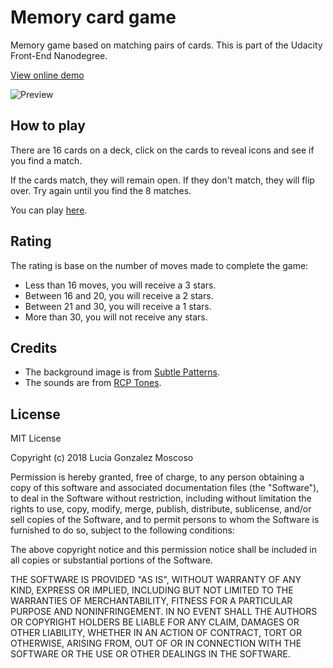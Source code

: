 # Memory card game
Memory game based on matching pairs of cards. This is part of the Udacity Front-End Nanodegree.

[View online demo](http://htmlpreview.github.io/?https://github.com/lucia-gm/memory-game/blob/master/index.html)

![Preview](img/preview.gif)

## How to play
There are 16 cards on a deck, click on the cards to reveal icons and see if you find a match.

If the cards match, they will remain open. If they don't match, they will flip over. Try again until you find the 8 matches.

You can play [here](http://htmlpreview.github.io/?https://github.com/lucia-gm/memory-game/blob/master/index.html).

## Rating
The rating is base on the number of moves made to complete the game:
- Less than 16 moves, you will receive a 3 stars.
- Between 16 and 20, you will receive a 2 stars.
- Between 21 and 30, you will receive a 1 stars.
- More than 30, you will not receive any stars.

## Credits
- The background image is from [Subtle Patterns](https://www.toptal.com/designers/subtlepatterns/).
- The sounds are from [RCP Tones](https://rcptones.com/dev_tones/#tab-id-1).

## License
MIT License

Copyright (c) 2018 Lucia Gonzalez Moscoso

Permission is hereby granted, free of charge, to any person obtaining a copy
of this software and associated documentation files (the "Software"), to deal
in the Software without restriction, including without limitation the rights
to use, copy, modify, merge, publish, distribute, sublicense, and/or sell
copies of the Software, and to permit persons to whom the Software is
furnished to do so, subject to the following conditions:

The above copyright notice and this permission notice shall be included in all
copies or substantial portions of the Software.

THE SOFTWARE IS PROVIDED "AS IS", WITHOUT WARRANTY OF ANY KIND, EXPRESS OR
IMPLIED, INCLUDING BUT NOT LIMITED TO THE WARRANTIES OF MERCHANTABILITY,
FITNESS FOR A PARTICULAR PURPOSE AND NONINFRINGEMENT. IN NO EVENT SHALL THE
AUTHORS OR COPYRIGHT HOLDERS BE LIABLE FOR ANY CLAIM, DAMAGES OR OTHER
LIABILITY, WHETHER IN AN ACTION OF CONTRACT, TORT OR OTHERWISE, ARISING FROM,
OUT OF OR IN CONNECTION WITH THE SOFTWARE OR THE USE OR OTHER DEALINGS IN THE
SOFTWARE.
